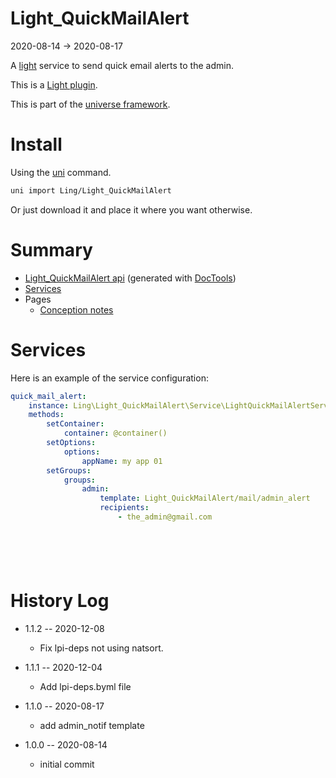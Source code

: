 Light_QuickMailAlert
===========
2020-08-14 -> 2020-08-17



A [light](https://github.com/lingtalfi/Light) service to send quick email alerts to the admin.


This is a [Light plugin](https://github.com/lingtalfi/Light/blob/master/doc/pages/plugin.md).

This is part of the [universe framework](https://github.com/karayabin/universe-snapshot).


Install
==========
Using the [uni](https://github.com/lingtalfi/universe-naive-importer) command.
```bash
uni import Ling/Light_QuickMailAlert
```

Or just download it and place it where you want otherwise.






Summary
===========
- [Light_QuickMailAlert api](https://github.com/lingtalfi/Light_QuickMailAlert/blob/master/doc/api/Ling/Light_QuickMailAlert.md) (generated with [DocTools](https://github.com/lingtalfi/DocTools))
- [Services](#services)
- Pages
    - [Conception notes](https://github.com/lingtalfi/Light_QuickMailAlert/blob/master/doc/pages/conception-notes.md)






Services
=========


Here is an example of the service configuration:

```yaml
quick_mail_alert:
    instance: Ling\Light_QuickMailAlert\Service\LightQuickMailAlertService
    methods:
        setContainer:
            container: @container()
        setOptions:
            options:
                appName: my app 01
        setGroups:
            groups:
                admin:
                    template: Light_QuickMailAlert/mail/admin_alert
                    recipients:
                        - the_admin@gmail.com







```



History Log
=============

- 1.1.2 -- 2020-12-08

    - Fix lpi-deps not using natsort.

- 1.1.1 -- 2020-12-04

    - Add lpi-deps.byml file

- 1.1.0 -- 2020-08-17

    - add admin_notif template
    
- 1.0.0 -- 2020-08-14

    - initial commit